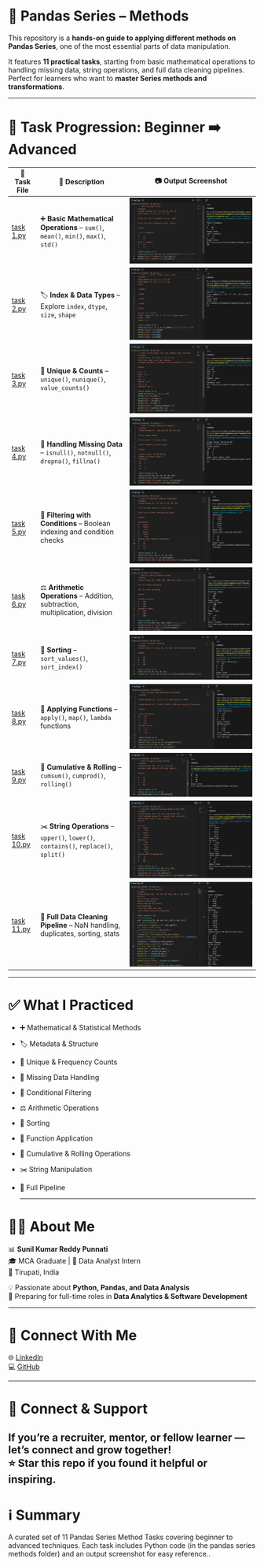 # 🐼 Pandas Series – Methods  

This repository is a **hands-on guide to applying different methods on Pandas Series**, one of the most essential parts of data manipulation.  

It features **11 practical tasks**, starting from basic mathematical operations to handling missing data, string operations, and full data cleaning pipelines.  
Perfect for learners who want to **master Series methods and transformations**.  

---

# 📂 Task Progression: Beginner ➡️ Advanced  

| 🧪 Task File | 📄 Description | 📷 Output Screenshot |
|-------------|----------------|----------------------|
| [task 1.py](pandas%20series%20methods/task%201.py) | ➕ **Basic Mathematical Operations** – `sum()`, `mean()`, `min()`, `max()`, `std()` | ![task 1.png](task%201.png) |
| [task 2.py](pandas%20series%20methods/task%202.py) | 🏷️ **Index & Data Types** – Explore `index`, `dtype`, `size`, `shape` | ![task 2.png](task%202.png) |
| [task 3.py](pandas%20series%20methods/task%203.py) | 🔄 **Unique & Counts** – `unique()`, `nunique()`, `value_counts()` | ![task 3.png](task%203.png) |
| [task 4.py](pandas%20series%20methods/task%204.py) | 🧹 **Handling Missing Data** – `isnull()`, `notnull()`, `dropna()`, `fillna()` | ![task 4.png](task%204.png) |
| [task 5.py](pandas%20series%20methods/task%205.py) | 🎯 **Filtering with Conditions** – Boolean indexing and condition checks | ![task 5.png](task%205.png) |
| [task 6.py](pandas%20series%20methods/task%206.py) | ⚖️ **Arithmetic Operations** – Addition, subtraction, multiplication, division | ![task 6.png](task%206.png) |
| [task 7.py](pandas%20series%20methods/task%207.py) | 🔀 **Sorting** – `sort_values()`, `sort_index()` | ![task 7.png](task%207.png) |
| [task 8.py](pandas%20series%20methods/task%208.py) | 📝 **Applying Functions** – `apply()`, `map()`, `lambda` functions | ![task 8.png](task%208.png) |
| [task 9.py](pandas%20series%20methods/task%209.py) | 🔢 **Cumulative & Rolling** – `cumsum()`, `cumprod()`, `rolling()` | ![task 9.png](task%209.png) |
| [task 10.py](pandas%20series%20methods/task%2010.py) | ✂️ **String Operations** – `upper()`, `lower()`, `contains()`, `replace()`, `split()` | ![task 10.png](task%2010.png) |
| [task 11.py](pandas%20series%20methods/task%2011.py) | 🚀 **Full Data Cleaning Pipeline** – NaN handling, duplicates, sorting, stats | ![task 11.png](task%2011.png) |

---

# ✅ What I Practiced  
- ➕ Mathematical & Statistical Methods  
- 🏷️ Metadata & Structure  
- 🔄 Unique & Frequency Counts  
- 🧹 Missing Data Handling  
- 🎯 Conditional Filtering  
- ⚖️ Arithmetic Operations  
- 🔀 Sorting  
- 📝 Function Application  
- 🔢 Cumulative & Rolling Operations  
- ✂️ String Manipulation  
- 🚀 Full Pipeline

  ---
# 👨‍💻 About Me  

📊 **Sunil Kumar Reddy Punnati**  
🎓 MCA Graduate | 💼 Data Analyst Intern  
📍 Tirupati, India  

💡 Passionate about **Python, Pandas, and Data Analysis**  
🚀 Preparing for full-time roles in **Data Analytics & Software Development**  

---

# 🔗 Connect With Me  

🌐 [LinkedIn](https://www.linkedin.com/in/sunil-kumar-reddy-punnati-a0a279308/)  
💻 [GitHub](https://github.com/sunilkumarreddypunnati)  

---

# 🙌 Connect & Support  

If you’re a recruiter, mentor, or fellow learner — let’s connect and grow together!  
⭐ **Star this repo** if you found it helpful or inspiring.  
----

# ℹ️ Summary  

A curated set of 11 Pandas Series Method Tasks covering beginner to advanced techniques.
Each task includes Python code (in the pandas series methods folder) and an output screenshot for easy reference..

